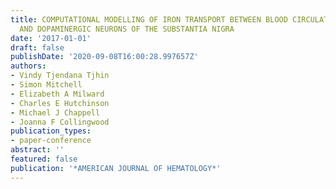 ```yaml
---
title: COMPUTATIONAL MODELLING OF IRON TRANSPORT BETWEEN BLOOD CIRCULATION, BRAIN,
  AND DOPAMINERGIC NEURONS OF THE SUBSTANTIA NIGRA
date: '2017-01-01'
draft: false
publishDate: '2020-09-08T16:00:28.997657Z'
authors:
- Vindy Tjendana Tjhin
- Simon Mitchell
- Elizabeth A Milward
- Charles E Hutchinson
- Michael J Chappell
- Joanna F Collingwood
publication_types:
- paper-conference
abstract: ''
featured: false
publication: '*AMERICAN JOURNAL OF HEMATOLOGY*'
---
```


